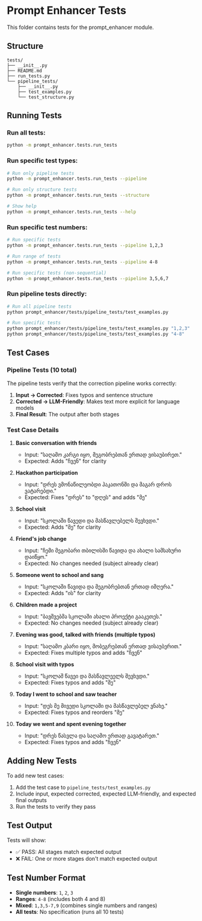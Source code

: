 # Prompt Enhancer Tests

This folder contains tests for the prompt_enhancer module.

## Structure

```
tests/
├── __init__.py
├── README.md
├── run_tests.py
└── pipeline_tests/
    ├── __init__.py
    ├── test_examples.py
    └── test_structure.py
```

## Running Tests

### Run all tests:

```bash
python -m prompt_enhancer.tests.run_tests
```

### Run specific test types:

```bash
# Run only pipeline tests
python -m prompt_enhancer.tests.run_tests --pipeline

# Run only structure tests
python -m prompt_enhancer.tests.run_tests --structure

# Show help
python -m prompt_enhancer.tests.run_tests --help
```

### Run specific test numbers:

```bash
# Run specific tests
python -m prompt_enhancer.tests.run_tests --pipeline 1,2,3

# Run range of tests
python -m prompt_enhancer.tests.run_tests --pipeline 4-8

# Run specific tests (non-sequential)
python -m prompt_enhancer.tests.run_tests --pipeline 3,5,6,7
```

### Run pipeline tests directly:

```bash
# Run all pipeline tests
python prompt_enhancer/tests/pipeline_tests/test_examples.py

# Run specific tests
python prompt_enhancer/tests/pipeline_tests/test_examples.py "1,2,3"
python prompt_enhancer/tests/pipeline_tests/test_examples.py "4-8"
```

## Test Cases

### Pipeline Tests (10 total)

The pipeline tests verify that the correction pipeline works correctly:

1. **Input → Corrected**: Fixes typos and sentence structure
2. **Corrected → LLM-Friendly**: Makes text more explicit for language models
3. **Final Result**: The output after both stages

### Test Case Details

1. **Basic conversation with friends**

   - Input: "საღამო კარგი იყო, მეგობრებთან ერთად ვისაუბირეთ."
   - Expected: Adds "ჩვენ" for clarity

2. **Hackathon participation**

   - Input: "დრეს ვმონაწილეობდი ჰაკათონში და მაგარ დროს ვატარებდი."
   - Expected: Fixes "დრეს" to "დღეს" and adds "მე"

3. **School visit**

   - Input: "სკოლაში წავედი და მასწავლებელს შევხვდი."
   - Expected: Adds "მე" for clarity

4. **Friend's job change**

   - Input: "ჩემი მეგობარი თბილისში წავიდა და ახალი სამსახური დაიწყო."
   - Expected: No changes needed (subject already clear)

5. **Someone went to school and sang**

   - Input: "სკოლაში წავიდა და მეგობრებთან ერთად იმღერა."
   - Expected: Adds "ის" for clarity

6. **Children made a project**

   - Input: "ბავშვებმა სკოლაში ახალი პროექტი გააკეთეს."
   - Expected: No changes needed (subject already clear)

7. **Evening was good, talked with friends (multiple typos)**

   - Input: "საღამო კბარი იყო, მობეგრებთან ერთად ვისაუბერით."
   - Expected: Fixes multiple typos and adds "ჩვენ"

8. **School visit with typos**

   - Input: "სკოლაშ წავეი და მასწავლეელს შევხვდი."
   - Expected: Fixes typos and adds "მე"

9. **Today I went to school and saw teacher**

   - Input: "დეს მე მივედი სკოლაში და მასწავლებელ ვნახე."
   - Expected: Fixes typos and reorders "მე"

10. **Today we went and spent evening together**
    - Input: "დრეს წასვლა და საღამო ერთად გავატარეთ."
    - Expected: Fixes typos and adds "ჩვენ"

## Adding New Tests

To add new test cases:

1. Add the test case to `pipeline_tests/test_examples.py`
2. Include input, expected corrected, expected LLM-friendly, and expected final outputs
3. Run the tests to verify they pass

## Test Output

Tests will show:

- ✅ PASS: All stages match expected output
- ❌ FAIL: One or more stages don't match expected output

## Test Number Format

- **Single numbers**: `1`, `2`, `3`
- **Ranges**: `4-8` (includes both 4 and 8)
- **Mixed**: `1,3,5-7,9` (combines single numbers and ranges)
- **All tests**: No specification (runs all 10 tests)
